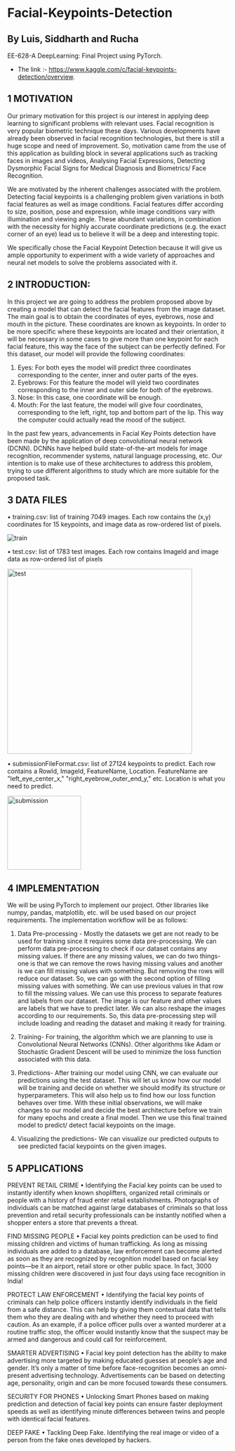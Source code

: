 # Facial-Keypoints-Detection

## By Luis, Siddharth and Rucha

EE-628-A DeepLearning: Final Project using PyTorch.
* The link :- https://www.kaggle.com/c/facial-keypoints-detection/overview.

## 1 MOTIVATION

Our primary motivation for this project is our interest in applying deep learning to significant problems with relevant uses. Facial recognition is very popular biometric technique these days. Various developments have already been observed in facial recognition technologies, but there is still a huge scope and need of improvement. So, motivation came from the use of this application as building block in several applications such as tracking faces in images and videos, Analysing Facial Expressions, Detecting Dysmorphic Facial Signs for Medical Diagnosis and Biometrics/ Face Recognition. 

We are motivated by the inherent challenges associated with the problem. Detecting facial keypoints is a challenging problem given variations in both facial features as well as image conditions. Facial features differ according to size, position, pose and expression, while image conditions vary with illumination and viewing angle. These abundant variations, in combination with the necessity for highly accurate coordinate predictions (e.g. the exact corner of an eye) lead us to believe it will be a deep and interesting topic.

We specifically chose the Facial Keypoint Detection because it will give us ample opportunity to experiment with a wide variety of approaches and neural net models to solve the problems associated with it.

## 2 INTRODUCTION: 

In this project we are going to address the problem proposed above by creating a model that can detect the facial features from the image dataset. The main goal is to obtain the coordinates of eyes, eyebrows, nose and mouth in the picture. These coordinates are known as keypoints. In order to be more specific where these keypoints are located and their orientation, it will be necessary in some cases to give more than one keypoint for each facial feature, this way the face of the subject can be perfectly defined. For this dataset, our model will provide the following coordinates:

1.	Eyes: For both eyes the model will predict three coordinates corresponding to the center, inner and outer parts of the eyes.
2.	Eyebrows: For this feature the model will yield two coordinates corresponding to the inner and outer side for both of the eyebrows.
3.	Nose: In this case, one coordinate will be enough.
4.	Mouth: For the last feature, the model will give four coordinates, corresponding to the left, right, top and bottom part of the lip. This way the computer could actually read the mood of the subject.

In the past few years, advancements in Facial Key Points detection have been made by the application of deep convolutional neural network (DCNN). DCNNs have helped build state-of-the-art models for image recognition, recommender systems, natural language processing, etc. Our intention is to make use of these architectures to address this problem, trying to use different algorithms to study which are more suitable for the proposed task.
 

## 3	DATA FILES

•	training.csv: list of training 7049 images. Each row contains the (x,y) coordinates for 15 keypoints, and image data as row-ordered list of pixels.

 ![train](https://user-images.githubusercontent.com/50252196/68026058-e20e9580-fc84-11e9-94d8-fc8106f5cc76.png)

•	test.csv: list of 1783 test images. Each row contains ImageId and image data as row-ordered list of pixels

 
<img width="421" alt="test" src="https://user-images.githubusercontent.com/50252196/68026130-17b37e80-fc85-11e9-88ab-99d14aa3ce99.png">

•	submissionFileFormat.csv: list of 27124 keypoints to predict. Each row contains a RowId, ImageId, FeatureName, Location. FeatureName are "left_eye_center_x," "right_eyebrow_outer_end_y," etc. Location is what you need to predict. 

<img width="168" alt="submission" src="https://user-images.githubusercontent.com/50252196/68026212-6103ce00-fc85-11e9-9886-67c51d40145f.png">

## 4	IMPLEMENTATION
We will be using PyTorch to implement our project. Other libraries like numpy, pandas, matplotlib, etc. will be used based on our project requirements.
The implementation workflow will be as follows:
1.	Data Pre-processing - Mostly the datasets we get are not ready to be used for training since it requires some data pre-processing. We can perform data pre-processing to check if our dataset contains any missing values. If there are any missing values, we can do two things- one is that we can remove the rows having missing values and another is we can fill missing values with something. But removing the rows will reduce our dataset. So, we can go with the second option of filling missing values with something. We can use previous values in that row to fill the missing values.
We can use this process to separate features and labels from our dataset. The image is our feature and other values are labels that we have to predict later.
We can also reshape the images according to our requirements. 
So, this data pre-processing step will include loading and reading the dataset and making it ready for training.


2.	Training- For training, the algorithm which we are planning to use is Convolutional Neural Networks (CNNs). Other algorithms like Adam or Stochastic Gradient Descent will be used to minimize the loss function associated with this data.

3.	Predictions- After training our model using CNN, we can evaluate our predictions using the test dataset. This will let us know how our model will be training and decide on whether we should modify its structure or hyperparameters. This will also help us to find how our loss function behaves over time. With these initial observations, we will make changes to our model and decide the best architecture before we train for many epochs and create a final model. Then we use this final trained model to predict/ detect facial keypoints on the image.

4.	Visualizing the predictions- We can visualize our predicted outputs to see predicted facial keypoints on the given images.


## 5	APPLICATIONS

PREVENT RETAIL CRIME
•	Identifying the Facial key points can be used to instantly identify when known shoplifters, organized retail criminals or people with a history of fraud enter retail establishments. Photographs of individuals can be matched against large databases of criminals so that loss prevention and retail security professionals can be instantly notified when a shopper enters a store that prevents a threat. 

FIND MISSING PEOPLE
•	Facial key points prediction can be used to find missing children and victims of human trafficking. As long as missing individuals are added to a database, law enforcement can become alerted as soon as they are recognized by recognition model based on facial key points—be it an airport, retail store or other public space. In fact, 3000 missing children were discovered in just four days using face recognition in India!

PROTECT LAW ENFORCEMENT
•	Identifying the facial key points of criminals can help police officers instantly identify individuals in the field from a safe distance. This can help by giving them contextual data that tells them who they are dealing with and whether they need to proceed with caution. As an example, if a police officer pulls over a wanted murderer at a routine traffic stop, the officer would instantly know that the suspect may be armed and dangerous and could call for reinforcement.

SMARTER ADVERTISING
•	Facial key point detection has the ability to make advertising more targeted by making educated guesses at people’s age and gender. It’s only a matter of time before face-recognition becomes an omni-present advertising technology. Advertisements can be based on detecting age, personality, origin and can be more focused towards these consumers. 

SECURITY FOR PHONES
•	Unlocking Smart Phones based on making prediction and detection of facial key points can ensure faster deployment speeds as well as identifying minute differences between twins and people with identical facial features.

DEEP FAKE
•	Tackling Deep Fake. Identifying the real image or video of a person from the fake ones developed by hackers.

